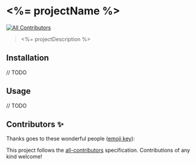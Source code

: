 # <%= projectName %>

[![All Contributors](https://img.shields.io/badge/all_contributors-1-orange.svg)](#contributors)

> <%= projectDescription %>

## Installation

// TODO

## Usage

// TODO

## Contributors ✨

Thanks goes to these wonderful people ([emoji key](https://allcontributors.org/docs/en/emoji-key)):

<!-- ALL-CONTRIBUTORS-LIST:START - Do not remove or modify this section -->
<!-- prettier-ignore-start -->
<!-- prettier-ignore-end -->

<!-- ALL-CONTRIBUTORS-LIST:END -->

This project follows the [all-contributors](https://github.com/all-contributors/all-contributors) specification. Contributions of any kind welcome!
